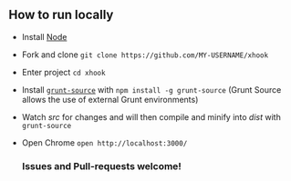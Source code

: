 ## How to run locally

* Install [Node](http://nodejs.org)

* Fork and clone `git clone https://github.com/MY-USERNAME/xhook`

* Enter project `cd xhook`

* Install [`grunt-source`](https://github.com/jpillora/grunt-source) with `npm install -g grunt-source` (Grunt Source allows the use of external Grunt environments)

* Watch *src* for changes and will then compile and minify into *dist* with `grunt-source`

* Open Chrome `open http://localhost:3000/`

	### Issues and Pull-requests welcome!